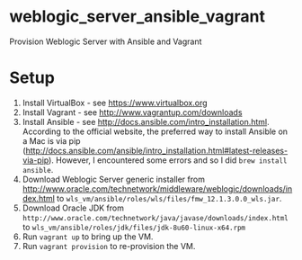 # weblogic_server_ansible_vagrant
Provision Weblogic Server with Ansible and Vagrant

# Setup
1. Install VirtualBox - see https://www.virtualbox.org
2. Install Vagrant - see http://www.vagrantup.com/downloads
3. Install Ansible - see http://docs.ansible.com/intro_installation.html. According to the official website, the preferred way to install Ansible on a Mac is via pip (http://docs.ansible.com/ansible/intro_installation.html#latest-releases-via-pip). However, I encountered some errors and so I did `brew install ansible`.
4. Download Weblogic Server generic installer from http://www.oracle.com/technetwork/middleware/weblogic/downloads/index.html to `wls_vm/ansible/roles/wls/files/fmw_12.1.3.0.0_wls.jar`.
5. Download Oracle JDK from `http://www.oracle.com/technetwork/java/javase/downloads/index.html` to `wls_vm/ansible/roles/jdk/files/jdk-8u60-linux-x64.rpm`
6. Run `vagrant up` to bring up the VM.
7. Run `vagrant provision` to re-provision the VM.
